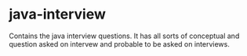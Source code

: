 java-interview
==============

Contains the java interview questions. It has all sorts of conceptual and question asked on intervew and probable to be asked on interviews.
